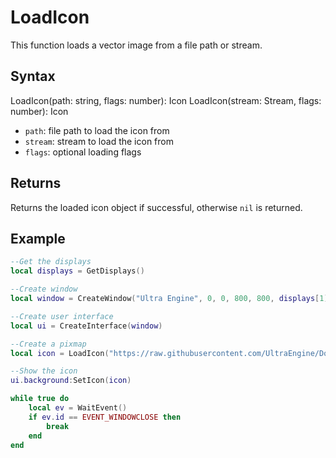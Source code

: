# LoadIcon

This function loads a vector image from a file path or stream.

## Syntax

LoadIcon(path: string, flags: number): Icon
LoadIcon(stream: Stream, flags: number): Icon

- `path`: file path to load the icon from
- `stream`: stream to load the icon from
- `flags`: optional loading flags

## Returns

Returns the loaded icon object if successful, otherwise `nil` is returned.

## Example

```lua
--Get the displays
local displays = GetDisplays()

--Create window
local window = CreateWindow("Ultra Engine", 0, 0, 800, 800, displays[1])

--Create user interface
local ui = CreateInterface(window)

--Create a pixmap
local icon = LoadIcon("https://raw.githubusercontent.com/UltraEngine/Documentation/master/Assets/Materials/Logos/23.svg")

--Show the icon
ui.background:SetIcon(icon)

while true do
    local ev = WaitEvent()
    if ev.id == EVENT_WINDOWCLOSE then
        break
    end
end
```
